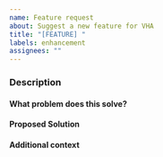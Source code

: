 ```yaml
---
name: Feature request
about: Suggest a new feature for VHA
title: "[FEATURE] "
labels: enhancement
assignees: ""
---
```


<!-- feel free to delete any section and add comments freeform -->

### Description

<!-- Describe the feature or enhancement you'd like to see implemented in VHA -->

#### What problem does this solve?

<!-- Explain why this feature is important, what problem it solves, and how it benefits the users -->

#### Proposed Solution

<!-- Describe how the feature should work, providing examples if possible -->

#### Additional context

<!-- Add any other comments -->
